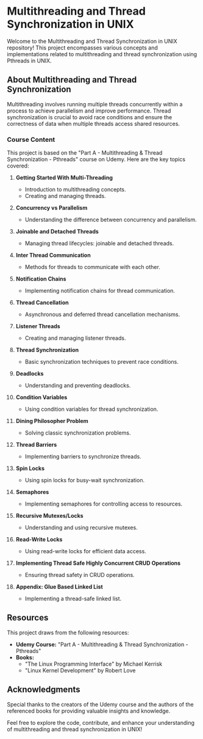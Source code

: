 # Multithreading and Thread Synchronization in UNIX

Welcome to the Multithreading and Thread Synchronization in UNIX repository! This project encompasses various concepts and implementations related to multithreading and thread synchronization using Pthreads in UNIX.

## About Multithreading and Thread Synchronization

Multithreading involves running multiple threads concurrently within a process to achieve parallelism and improve performance. Thread synchronization is crucial to avoid race conditions and ensure the correctness of data when multiple threads access shared resources.

### Course Content

This project is based on the "Part A - Multithreading & Thread Synchronization - Pthreads" course on Udemy. Here are the key topics covered:

1. **Getting Started With Multi-Threading** 
   - Introduction to multithreading concepts.
   - Creating and managing threads.

2. **Concurrency vs Parallelism**
   - Understanding the difference between concurrency and parallelism.

3. **Joinable and Detached Threads**
   - Managing thread lifecycles: joinable and detached threads.

4. **Inter Thread Communication**
   - Methods for threads to communicate with each other.

5. **Notification Chains**
   - Implementing notification chains for thread communication.

6. **Thread Cancellation**
   - Asynchronous and deferred thread cancellation mechanisms.

7. **Listener Threads**
   - Creating and managing listener threads.

8. **Thread Synchronization**
   - Basic synchronization techniques to prevent race conditions.

9. **Deadlocks**
   - Understanding and preventing deadlocks.

10. **Condition Variables**
    - Using condition variables for thread synchronization.

11. **Dining Philosopher Problem**
    - Solving classic synchronization problems.

12. **Thread Barriers**
    - Implementing barriers to synchronize threads.

13. **Spin Locks**
    - Using spin locks for busy-wait synchronization.

14. **Semaphores**
    - Implementing semaphores for controlling access to resources.

15. **Recursive Mutexes/Locks**
    - Understanding and using recursive mutexes.

16. **Read-Write Locks**
    - Using read-write locks for efficient data access.

17. **Implementing Thread Safe Highly Concurrent CRUD Operations**
    - Ensuring thread safety in CRUD operations.

18. **Appendix: Glue Based Linked List**
    - Implementing a thread-safe linked list.

## Resources

This project draws from the following resources:

- **Udemy Course:** "Part A - Multithreading & Thread Synchronization - Pthreads"
- **Books:**
  - "The Linux Programming Interface" by Michael Kerrisk
  - "Linux Kernel Development" by Robert Love

## Acknowledgments

Special thanks to the creators of the Udemy course and the authors of the referenced books for providing valuable insights and knowledge.

Feel free to explore the code, contribute, and enhance your understanding of multithreading and thread synchronization in UNIX!

